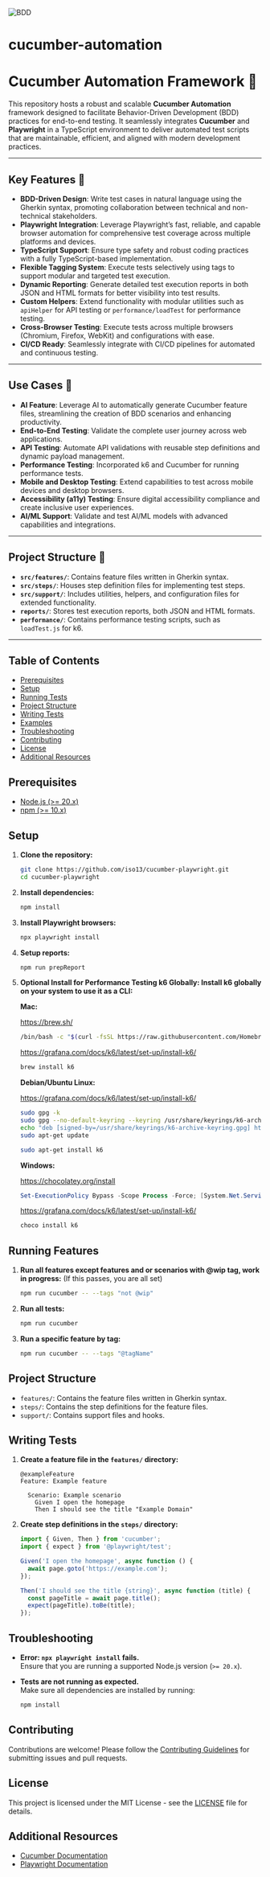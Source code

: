 ![BDD](docs/images/BDD.png)
# cucumber-automation

# Cucumber Automation Framework 🚀

This repository hosts a robust and scalable **Cucumber Automation** framework designed to facilitate Behavior-Driven Development (BDD) practices for end-to-end testing. It seamlessly integrates **Cucumber** and **Playwright** in a TypeScript environment to deliver automated test scripts that are maintainable, efficient, and aligned with modern development practices.

---

## Key Features 🌟
- **BDD-Driven Design**: Write test cases in natural language using the Gherkin syntax, promoting collaboration between technical and non-technical stakeholders.
- **Playwright Integration**: Leverage Playwright’s fast, reliable, and capable browser automation for comprehensive test coverage across multiple platforms and devices.
- **TypeScript Support**: Ensure type safety and robust coding practices with a fully TypeScript-based implementation.
- **Flexible Tagging System**: Execute tests selectively using tags to support modular and targeted test execution.
- **Dynamic Reporting**: Generate detailed test execution reports in both JSON and HTML formats for better visibility into test results.
- **Custom Helpers**: Extend functionality with modular utilities such as `apiHelper` for API testing or `performance/loadTest` for performance testing.
- **Cross-Browser Testing**: Execute tests across multiple browsers (Chromium, Firefox, WebKit) and configurations with ease.
- **CI/CD Ready**: Seamlessly integrate with CI/CD pipelines for automated and continuous testing.

---

## Use Cases 🎯
- **AI Feature**: Leverage AI to automatically generate Cucumber feature files, streamlining the creation of BDD scenarios and enhancing productivity.
- **End-to-End Testing**: Validate the complete user journey across web applications.
- **API Testing**: Automate API validations with reusable step definitions and dynamic payload management.
- **Performance Testing**: Incorporated k6 and Cucumber for running performance tests.
- **Mobile and Desktop Testing**: Extend capabilities to test across mobile devices and desktop browsers.
- **Accessibility (a11y) Testing**: Ensure digital accessibility compliance and create inclusive user experiences.
- **AI/ML Support**: Validate and test AI/ML models with advanced capabilities and integrations.

---

## Project Structure 📂
- **`src/features/`**: Contains feature files written in Gherkin syntax.
- **`src/steps/`**: Houses step definition files for implementing test steps.
- **`src/support/`**: Includes utilities, helpers, and configuration files for extended functionality.
- **`reports/`**: Stores test execution reports, both JSON and HTML formats.
- **`performance/`**: Contains performance testing scripts, such as `loadTest.js` for k6.

---

## Table of Contents
- [Prerequisites](#prerequisites)
- [Setup](#setup)
- [Running Tests](#running-tests)
- [Project Structure](#project-structure)
- [Writing Tests](#writing-tests)
- [Examples](#examples)
- [Troubleshooting](#troubleshooting)
- [Contributing](#contributing)
- [License](#license)
- [Additional Resources](#additional-resources)

## Prerequisites

- [Node.js (>= 20.x)](https://nodejs.org/)
- [npm (>= 10.x)](https://www.npmjs.com/)

## Setup

1. **Clone the repository:**

   ```sh
   git clone https://github.com/iso13/cucumber-playwright.git
   cd cucumber-playwright
   ```

2. **Install dependencies:**

   ```sh
   npm install
   ```

3. **Install Playwright browsers:**

   ```sh
   npx playwright install
   ```

4. **Setup reports:**

   ```sh
   npm run prepReport
   ```

5. **Optional Install for Performance Testing k6 Globally: Install k6 globally on your system to use it as a CLI:**

   **Mac:**

   https://brew.sh/

   ```zsh
   /bin/bash -c "$(curl -fsSL https://raw.githubusercontent.com/Homebrew/install/HEAD/install.sh)"
   ```

   https://grafana.com/docs/k6/latest/set-up/install-k6/

   ```zsh
   brew install k6
   ```

   **Debian/Ubuntu Linux:**

   https://grafana.com/docs/k6/latest/set-up/install-k6/

   ```bash
   sudo gpg -k
   sudo gpg --no-default-keyring --keyring /usr/share/keyrings/k6-archive-keyring.gpg --keyserver hkp://keyserver.ubuntu.com:80 --recv-keys C5AD17C747E3415A3642D57D77C6C491D6AC1D69
   echo "deb [signed-by=/usr/share/keyrings/k6-archive-keyring.gpg] https://dl.k6.io/deb stable main" | sudo tee /etc/apt/sources.list.d/k6.list
   sudo apt-get update
   ```

   ```bash
   sudo apt-get install k6
   ```

   **Windows:**

   https://chocolatey.org/install

   ```powershell
   Set-ExecutionPolicy Bypass -Scope Process -Force; [System.Net.ServicePointManager]::SecurityProtocol = [System.Net.ServicePointManager]::SecurityProtocol -bor 3072; iex ((New-Object System.Net.WebClient).DownloadString('https://community.chocolatey.org/install.ps1'))
   ```

   https://grafana.com/docs/k6/latest/set-up/install-k6/

   ```powershell
   choco install k6
   ```

## Running Features

1. **Run all features except features and or scenarios with @wip tag, work in progress:** (If this passes, you are all set)

   ```sh
   npm run cucumber -- --tags "not @wip"
   ```

2. **Run all tests:**

   ```sh
   npm run cucumber
   ```

3. **Run a specific feature by tag:**

   ```sh
   npm run cucumber -- --tags "@tagName"
   ```

## Project Structure

- `features/`: Contains the feature files written in Gherkin syntax.
- `steps/`: Contains the step definitions for the feature files.
- `support/`: Contains support files and hooks.


## Writing Tests

1. **Create a feature file in the `features/` directory:**

   ```gherkin
   @exampleFeature
   Feature: Example feature

     Scenario: Example scenario
       Given I open the homepage
       Then I should see the title "Example Domain"
   ```

2. **Create step definitions in the `steps/` directory:**

   ```typescript
   import { Given, Then } from 'cucumber';
   import { expect } from '@playwright/test';

   Given('I open the homepage', async function () {
     await page.goto('https://example.com');
   });

   Then('I should see the title {string}', async function (title) {
     const pageTitle = await page.title();
     expect(pageTitle).toBe(title);
   });
   ```
## Troubleshooting

- **Error: `npx playwright install` fails.**  
  Ensure that you are running a supported Node.js version (`>= 20.x`).

- **Tests are not running as expected.**  
  Make sure all dependencies are installed by running:
  
  ```sh
  npm install
  ```

## Contributing

Contributions are welcome! Please follow the [Contributing Guidelines](CONTRIBUTING.md) for submitting issues and pull requests.

## License

This project is licensed under the MIT License - see the [LICENSE](LICENSE) file for details.

## Additional Resources

- [Cucumber Documentation](https://cucumber.io/docs/guides/10-minute-tutorial/)
- [Playwright Documentation](https://playwright.dev/docs/intro)

